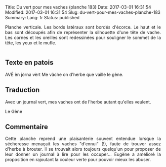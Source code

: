 Title: Du vert pour mes vaches (planche 183)
Date: 2017-03-01 16:31:54
Modified: 2017-03-01 16:31:54
Slug: du-vert-pour-mes-vaches-planche-183
Summary: 
Lang: fr
Status: published

<p style="text-align:justify;">Planche verticale. Les bords latéraux sont bordés d'écorce. Le haut et le bas sont découpés afin de représenter la silhouette d'une tête de vache. Les cornes et les oreilles sont redessinées pour souligner le sommet de la tête, les yeux et le mufle.</p>
<figure class="image-block" style="float: center;">
  <img alt="" src="{static}/images/planche_183.png">
  <figcaption style="max-width: 399px"></figcaption>
</figure>



## Texte en patois
AVÉ èn jòrna vèrt  Me vâche on d'herbe que vaille					 le  gène.


## Traduction
Avec un journal vert, mes vaches ont de l'herbe autant qu'elles veulent.

Le Gène

## Commentaire
<p style="text-align:justify;">Cette planche reprend une plaisanterie souvent entendue lorsque la sécheresse menaçait les vaches "d'ennui" (!), faute de trouver assez d'herbe à brouter. Il se trouvait alors toujours quelqu'un pour proposer de leur donner un journal à lire pour les occuper...  Eugène a amélioré la proposition en rajoutant la couleur verte pour pouvoir mieux les abuser.</p>


